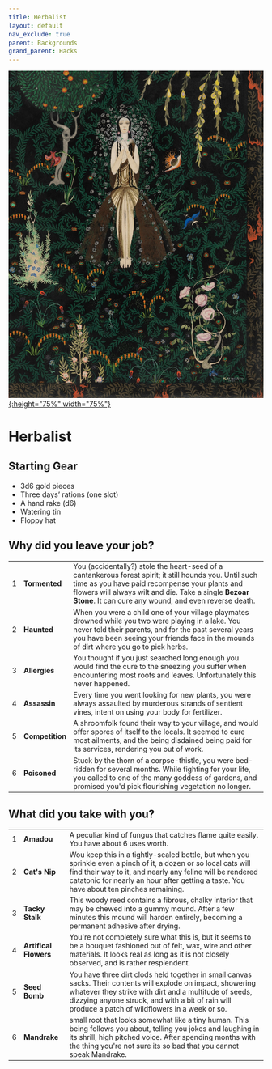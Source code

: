 ```yaml
---
title: Herbalist
layout: default
nav_exclude: true
parent: Backgrounds
grand_parent: Hacks
---
```


[![Alt text](/img/backgrounds/herbalist.jpg "East of the Sun and West of the Moon, illustrated by Kay Nielsen"){:height="75%" width="75%"}](/img/backgrounds/herbalist.jpg)

# Herbalist

## Starting Gear

- 3d6 gold pieces
- Three days’ rations (one slot)
- A hand rake (d6)
- Watering tin
- Floppy hat

## Why did you leave your job?

|      |                 |                                                              |
| ---- | --------------- | ------------------------------------------------------------ |
| 1    | **Tormented**   | You (accidentally?) stole the heart-seed of a cantankerous forest spirit; it still hounds you. Until such time as you have paid recompense your plants and flowers will always wilt and die. Take a single **Bezoar Stone**. It can cure any wound, and even reverse death. |
| 2    | **Haunted**     | When you were a child one of your village playmates drowned while you two were playing in a lake. You never told their parents, and for the past several years you have been seeing your friends face in the mounds of dirt where you go to pick herbs. |
| 3    | **Allergies**   | You thought if you just searched long enough you would find the cure to the sneezing you suffer when encountering most roots and leaves. Unfortunately this never happened. |
| 4    | **Assassin**    | Every time you went looking for new plants, you were always assaulted by murderous strands of sentient vines, intent on using your body for fertilizer. |
| 5    | **Competition** | A shroomfolk found their way to your village, and would offer spores of itself to the locals. It seemed to cure most ailments, and the being disdained being paid for its services, rendering you out of work. |
| 6    | **Poisoned**    | Stuck by the thorn of a corpse-thistle, you were bed-ridden for several months. While fighting for your life, you called to one of the many goddess of gardens, and promised you'd pick flourishing vegetation no longer. |

## What did you take with you?

|      |                       |                                                              |
| ---- | --------------------- | ------------------------------------------------------------ |
| 1    | **Amadou**            | A peculiar kind of fungus that catches flame quite easily. You have about 6 uses worth. |
| 2    | **Cat's Nip**         | Wou keep this in a tightly-sealed bottle, but when you sprinkle even a pinch of it, a dozen or so local cats will find their way to it, and nearly any feline will be rendered catatonic for nearly an hour after getting a taste. You have about ten pinches remaining. |
| 3    | **Tacky Stalk**       | This woody reed contains a fibrous, chalky interior that may be chewed into a gummy mound. After a few minutes this mound will harden entirely, becoming a permanent adhesive after drying. |
| 4    | **Artifical Flowers** | You're not completely sure what this is, but it seems to be a bouquet fashioned out of felt, wax, wire and other materials. It looks real as long as it is not closely observed, and is rather resplendent. |
| 5    | **Seed Bomb**         | You have three dirt clods held together in small canvas sacks. Their contents will explode on impact, showering whatever they strike with dirt and a multitude of seeds, dizzying anyone struck, and with a bit of rain will produce a patch of wildflowers in a week or so. |
| 6    | **Mandrake**          | small root that looks somewhat like a tiny human. This being follows you about, telling you jokes and laughing in its shrill, high pitched voice. After spending months with the thing you're not sure its so bad that you cannot speak Mandrake. |
